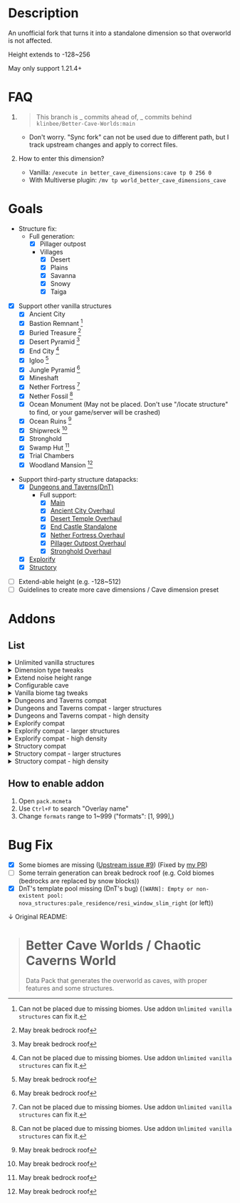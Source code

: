 # Description
An unofficial fork that turns it into a standalone dimension so that overworld is not affected.

Height extends to -128~256

May only support 1.21.4+

# FAQ

1. > This branch is _ commits ahead of, _ commits behind `klinbee/Better-Cave-Worlds:main`

    - Don't worry. "Sync fork" can not be used due to different path, but I track upstream changes and apply to correct files.

2. How to enter this dimension?
    - Vanilla: `/execute in better_cave_dimensions:cave tp 0 256 0`
    - With Multiverse plugin: `/mv tp world_better_cave_dimensions_cave`

# Goals
- Structure fix:
    - Full generation:
        - [x] Pillager outpost
        - Villages
            - [x] Desert
            - [x] Plains
            - [x] Savanna
            - [x] Snowy
            - [x] Taiga
- [x] Support other vanilla structures
    - [x] Ancient City
    - [x] Bastion Remnant [^1]
    - [x] Buried Treasure [^2]
    - [x] Desert Pyramid [^2]
    - [x] End City [^1]
    - [x] Igloo [^2]
    - [x] Jungle Pyramid [^2]
    - [x] Mineshaft
    - [x] Nether Fortress [^1]
    - [x] Nether Fossil [^1]
    - [x] Ocean Monument (May not be placed. Don't use "/locate structure" to find, or your game/server will be crashed)
    - [x] Ocean Ruins [^2]
    - [x] Shipwreck [^2]
    - [x] Stronghold
    - [x] Swamp Hut [^2]
    - [x] Trial Chambers
    - [x] Woodland Mansion [^2]
- Support third-party structure datapacks:
    - [x] [Dungeons and Taverns(DnT)](https://modrinth.com/user/NovaWostra)
        - Full support:
            - [x] [Main](https://modrinth.com/datapack/dungeons-and-taverns)
            - [x] [Ancient City Overhaul](https://modrinth.com/datapack/dungeons-and-taverns-ancient-city-overhaul)
            - [x] [Desert Temple Overhaul](https://modrinth.com/datapack/dungeons-and-taverns-desert-temple-overhaul)
            - [x] [End Castle Standalone](https://modrinth.com/datapack/dungeons-and-taverns-end-castle-standalone)
            - [x] [Nether Fortress Overhaul](https://modrinth.com/datapack/dungeons-and-taverns-nether-fortress-overhaul)
            - [x] [Pillager Outpost Overhaul](https://modrinth.com/datapack/dungeons-and-taverns-pillager-outpost-overhaul)
            - [x] [Stronghold Overhaul](https://modrinth.com/datapack/dungeons-and-taverns-stronghold-overhaul)
    - [x] [Explorify](https://modrinth.com/datapack/explorify)
    - [x] [Structory](https://modrinth.com/datapack/structory)
- [ ] Extend-able height (e.g. -128~512)
- [ ] Guidelines to create more cave dimensions / Cave dimension preset

[^1]: Can not be placed due to missing biomes. Use addon `Unlimited vanilla structures` can fix it.
[^2]: May break bedrock roof

# Addons
## List
<details>
<summary>Unlimited vanilla structures</summary>

- Overlay name: `overlay_addon_unlimited_vanilla_structures`
- Supported Minecraft version: 1.21.4+
- Features:
    1. Structure definition
        1. Structures can be placed in any biomes
        2. Change `terrain_adaption` to expose structures
        3. Change `spawn_overrides` to allow mob generation
        4. Change `step` (feature order) to allow some structures to override neighborhoods
        4. For structures using jigsaws
            1. Always `use_expansion_hack`
            2. Maximize `size` and `max_distance_from_center` (Requires strong CPU)
            3. Maximize `start_height` range (-32 ~ [max height -16])
                - Lowest height can not < -55, or lava-logged
            4. Remove `dimension_padding`
    2. Structure set
        1. `placement`.`spacing` (or `placement`.`distance`) -> max(1,min(16, half_spacing))
        2. `placement`.`separation` -> 0
        3. `placement`.`spread_type` -> default
        4. `placement`.`frequency_reduction_method` -> default
        5. `placement`.`exclusion_zone` -> none
        6. `placement`.`frequency` -> double (if present)
        7. Strong hold count -> 1024 ; `preferred_biomes` -> all
</details>

<details>
<summary>Dimension type tweaks</summary>

- Overlay name: `overlay_addon_dimension_type_tweaks`
- Supported Minecraft version: same as datapack supported version
- Features:
    1. `piglin_safe`: Piglins will not convert to zombified ones
    2. `respawn_anchor_works`
    3. `cloud_height` -> 64
    4. Enable skylight
</details>

<details>
<summary>Extend noise height range</summary>

- Overlay name: `overlay_addon_noise_height_extend`
- Supported Minecraft version: same as datapack supported version
- Features:
    1. Terrain noise height range syncs with dimension height range (aka. no building space above bedrock roof)
    2. Without cave height range configuration, there may be only lava lakes in y 128~256
    3. (Recommend) enable `overlay_addon_unlimited_vanilla_structures` and/or `overlay_addon_compact_*_larger`, since original height range doesn't allow structure placement in y 128~256.
- Side effects:
    - Some structures can only be placed on bedrock roof. After enabling, they are not placed correctly
</details>

<details>
<summary>Configurable cave</summary>

- Overlay name: `overlay_addon_custom_cave_config`
- Supported Minecraft version: same as datapack supported version
- Features:
    1. Customize cave generation, including height range and density!
- Config:
    - Path: `overlay_addon_custom_cave_config/data/better_cave_dimensions/worldgen/density_function/cave/final_density.json`
    - Json path:
        - Cave bottom: `input`.`argument`.`argument2`.`argument`.`argument`.`argument2`.`argument1` (line 20~26)
        - Cave main: `input`.`argument`.`argument2`.`argument`.`argument`.`argument2`.`argument2`.`argument2`.`argument2`.`argument1` (line 35~41)
    - Definition:
        - `from_y` and `to_y`: Cave roof/base height range
            - `from_y` < `to_y`
            - Must be in range of noise height range
                - `to_y` <= 128, or
                - `to_y` <= 256 (with `overlay_addon_noise_height_extend`)
            - Suggestion: `cave_bottom`.`to_y` >= -50, to avoid hard-coded lava layer
        - `to_value` (for cave bottom, > `from_value`) and `from_value` (for cave main, < `to_value`): Control cave density
            - Higher value -> Lower density
            - \> 1: Unexpected behavior, including: bedrock roof breaker, infinite lava ocean
            - If value is too low, noise caves(like underground vanilla caves) still generate
    - Default tweaks:
        - Cave main: `from_y` = 224, `to_y` = 256 -- more space to survive!
    - Sometimes world can be chaotic!
        - e.g. `to_y` > [noise height range] -> bedrock roof breaker
            <details>
            <summary>Images: Bedrock roof breaker</summary>

            ![bedrock-roof-breaker-1](assets/images/overlay_addon_custom_cave_config/bedrock-roof-breaker-1.png)
            ![bedrock-roof-breaker-2](assets/images/overlay_addon_custom_cave_config/bedrock-roof-breaker-2.png)
            ![bedrock-roof-breaker-3](assets/images/overlay_addon_custom_cave_config/bedrock-roof-breaker-3.png)
            </details>
</details>

<details>
<summary>Vanilla biome tag tweaks</summary>

- Overlay name: `overlay_addon_biome_tag_tweaks_vanilla`
- Supported Minecraft version: 1.21.4+
- Features:
    1. No biome blocks mineshaft
    2. Polar bears can spawn on ice blocks in all biomes
    3. Snow golem can not smelt in all biomes
    4. Pillager Patrol can spawn in all biomes
    5. Wandering Trader can spawn in all biomes
    6. Zombie Siege can spawn in all biomes
</details>

<details>
<summary>Dungeons and Taverns compat</summary>

- Overlay name: `overlay_addon_compact_dnt`
- Supported Minecraft version: Unknown(latest?)
- Features:
    1. Fix partial generation, but affects generation in other dimensions. (data/\*/worldgen/template_pool/\*\* - all .json, `elements`.*.`element`.`projection`: terrain_matching -> rigid)
    2. structure definition or structure set may use ones from DnT to make sure provided strucutres can be placed or for better placement
- Notice:
    1. May change generation in other dimensions
    2. This addon can be removed due to license(strict license or ARR)
    3. To fully function, this datapack must take priority (load after `DnT`). In singleplayer, select `DnT`s first and select this; In dedicated server, add `DnT`, start and stop server, then add this. Make sure the name appears after `DnT`'s in `/datapack list`
    4. The namespace of structures spawning in this dimension is `better_cave_dimensions`, not `nova_structures`
    5. All DnT packs listed in "Goals" must be loaded successfully
</details>

<details>
<summary>Dungeons and Taverns compat - larger structures</summary>

- Overlay name: `overlay_addon_compact_dnt_larger`
- Supported Minecraft version: Unknown(latest?)
- Dependencies: `overlay_addon_compact_dnt`
- Recommend: `overlay_addon_unlimited_vanilla_structures`(Because some DnT structures replace vanilla ones)
- Features:
    1. Unlock structure limits like "Unlimited vanilla structures"
        - Change/Optimize `size`
            - Normally size will be doubled/maximized
            - Cannot change all sizes (crash)
            - Some structures don't have enough parts to enlarge. Lower sizes can gain performance benefit (~20%)
        - Chunk generation may take a long time due to large structures
            - Suggestion:
                - If add dp for the 1st time: Don't enable this addon until "Preparing spawn area" completes
                - Use chunk pregeneration tool like "Chunky"
</details>

<details>
<summary>Dungeons and Taverns compat - high density</summary>

- Overlay name: `overlay_addon_compact_dnt_high_density`
- Supported Minecraft version: Unknown(latest?)
- Dependencies: `overlay_addon_compact_dnt`
- Features:
    1. Unlock structure limits like "Unlimited vanilla structures"
        - Structure set `spacing`:
            - if spacing > 50: -> max(50,min(100,half_spacing))
            - if spacing <= 50: unchanged
        - Chunk generation may take a long time due to large structures
            - Suggestion: see suggestion in `Dungeons and Taverns compat - larger structures`
</details>

<details>
<summary>Explorify compat</summary>

- Overlay name: `overlay_addon_compact_explorify`
- Supported Minecraft version: Unknown(latest?)
- Features:
    1. Fix particial generation
    2. structure definition or structure set may use ones from Explorify to make sure provided strucutres can be placed or for better placement
- Notice:
    1. May change generation in other dimensions
    2. This addon can be removed due to license(strict license or ARR)
    3. To fully function, this datapack must take priority (load after `Explorify`). In singleplayer, select `Explorify` first and select this; In dedicated server, add `Explorify`, start and stop server, then add this. Make sure the name appears after `Explorify`'s in `/datapack list`
    4. The namespace of structures spawning in this dimension is `better_cave_dimensions`, not `nova_structures`
</details>

<details>
<summary>Explorify compat - larger structures</summary>

- Overlay name: `overlay_addon_compact_explorify_larger`
- Supported Minecraft version: Unknown(latest?)
- Dependencies: `overlay_addon_compact_explorify`
- Features:
    1. Unlock structure limits like "Unlimited vanilla structures"
        - Change/Optimize `size`
            - Normally size will be doubled/maximized
            - Cannot change all sizes (crash)
            - Some structures don't have enough parts to enlarge. Lower sizes can gain performance benefit (~20%)
        - Chunk generation may take a long time due to large structures
            - Suggestion: see suggestion in `Dungeons and Taverns compat - larger structures`
</details>

<details>
<summary>Explorify compat - high density</summary>

- Overlay name: `overlay_addon_compact_explorify_high_density`
- Supported Minecraft version: Unknown(latest?)
- Dependencies: `overlay_addon_compact_explorify`
- Features:
    1. Unlock structure limits like "Unlimited vanilla structures"
        - Structure set `spacing` -> 1/2
        - Chunk generation may take a long time due to large structures
            - Suggestion: see suggestion in `Dungeons and Taverns compat - larger structures`
</details>

<details>
<summary>Structory compat</summary>

- Overlay name: `overlay_addon_compact_structory`
- Supported Minecraft version: Unknown(latest?)
- Features:
    1. Fix particial generation
    2. structure definition or structure set may use ones from Structory to make sure provided strucutres can be placed or for better placement
- Notice:
    1. May change generation in other dimensions
    2. This addon can be removed due to license(strict license or ARR)
    3. To fully function, this datapack must take priority (load after `Structory`). In singleplayer, select `Structory` first and select this; In dedicated server, add `Structory`, start and stop server, then add this. Make sure the name appears after `Structory`'s in `/datapack list`
    4. The namespace of structures spawning in this dimension is `better_cave_dimensions`, not `nova_structures`
</details>
<details>
<summary>Structory compat - larger structures</summary>

- Overlay name: `overlay_addon_compact_structory_larger`
- Supported Minecraft version: Unknown(latest?)
- Dependencies: `overlay_addon_compact_structory`
- Features:
    1. Unlock structure limits like "Unlimited vanilla structures"
        - Change/Optimize `size`
            - Normally size will be doubled/maximized
            - Cannot change all sizes (crash)
            - Some structures don't have enough parts to enlarge. Lower sizes can gain performance benefit (~20%)
        - Chunk generation may take a long time due to large structures
            - Suggestion: see suggestion in `Dungeons and Taverns compat - larger structures`
</details>
<details>
<summary>Structory compat - high density</summary>

- Overlay name: `overlay_addon_compact_structory_high_density`
- Supported Minecraft version: Unknown(latest?)
- Dependencies: `overlay_addon_compact_structory`
- Features:
    1. Unlock structure limits like "Unlimited vanilla structures"
        - Structure set `spacing` -> 1/2
        - Chunk generation may take a long time due to large structures
            - Suggestion: see suggestion in `Dungeons and Taverns compat - larger structures`
</details>

## How to enable addon
1. Open `pack.mcmeta`
2. Use `Ctrl+F` to search "Overlay name"
3. Change `formats` range to 1~999 ("formats": [1, 999],)

# Bug Fix
- [x] Some biomes are missing ([Upstream issue #9](https://github.com/klinbee/Better-Cave-Worlds/issues/9)) (Fixed by [my PR](https://github.com/klinbee/Better-Cave-Worlds/pull/10#event-19395656866))
- [ ] Some terrain generation can break bedrock roof (e.g. Cold biomes (bedrocks are replaced by snow blocks))
- [x] DnT's template pool missing (DnT's bug) (`[WARN]: Empty or non-existent pool: nova_structures:pale_residence/resi_window_slim_right` (or left))

↓ Original README:

># Better Cave Worlds / Chaotic Caverns World
> Data Pack that generates the overworld as caves, with proper features and some structures.
